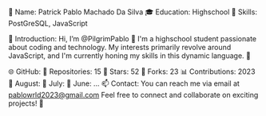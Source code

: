 👤 Name: Patrick Pablo Machado Da Silva
🎓 Education: Highschool
🔧 Skills: PostGreSQL, JavaScript

👋 Introduction:
Hi, I’m @PilgrimPablo 👋
I'm a highschool student passionate about coding and technology. My interests primarily revolve around JavaScript, and I'm currently honing my skills in this dynamic language. 🌱

🌐 GitHub:
📁 Repositories: 15
🌟 Stars: 52
🍴 Forks: 23
📊 Contributions:
2023
📅 August: 
📅 July: 
📅 June:
...
📫 Contact:
You can reach me via email at pablowrld2023@gmail.com Feel free to connect and collaborate on exciting projects! 💞

<!---
PilgrimPablo/PilgrimPablo is a ✨ special ✨ repository because its `README.md` (this file) appears on your GitHub profile.
You can click the Preview link to take a look at your changes.
--->
